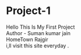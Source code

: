 # Project-1
Hello This Is My First Project <br>
Author - Suman kumar jain <br>
HomeTown Rajgir <br>
 i,ll visit this site everyday . <br>

